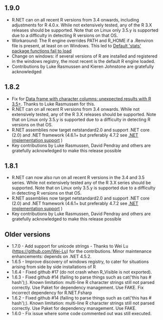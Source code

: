 ## 1.9.0

* R.NET can on all recent R versions from 3.4 onwards, including adjustments for R 4.0.x. While not extensively tested, any of the R 3.X releases should be supported. Note that on Linux only 3.5.y is supported due to a difficulty in detecting R versions on that OS.
* Workaround: The R engine overrides PATH and R_HOME if a .Renviron file is present, at least on on Windows. This led to [Default 'stats' package functions fail to load](https://github.com/rdotnet/rdotnet/issues/127)
* Change on windows: if several versions of R are installed and registered in the windows registry, the most recent is the default R engine loaded.
* Contributions by Luke Rasmussen and Kieren Johnstone are gratefully acknowledged

## 1.8.2

* Fix for [Data frame with character columns: unexpected results with R 3.5+](https://github.com/jmp75/rdotnet/issues/97). Thanks to Luke Rasmussen for this.
* R.NET can on all recent R versions from 3.4 onwards. While not extensively tested, any of the R 3.X releases should be supported. Note that on Linux only 3.5.y is supported due to a difficulty in detecting R versions on that OS.
* R.NET assemblies now target netstandard2.0 and support .NET core (2.0) and .NET framework (4.6.1+ but preferably 4.7.2 see [.NET implementation support](https://docs.microsoft.com/en-us/dotnet/standard/net-standard#net-implementation-support) )
* Key contributions by Luke Rasmussen, David Pendray and others are gratefully acknowledged to make this release possible

## 1.8.1

* R.NET can now also run on all recent R versions in the 3.4 and 3.5 series. While not extensively tested any of the R 3.X series should be supported. Note that on Linux only 3.5.y is supported due to a difficulty in detecting R versions on that OS.
* R.NET assemblies now target netstandard2.0 and support .NET core (2.0) and .NET framework (4.6.1+ but preferably 4.7.2 see [.NET implementation support](https://docs.microsoft.com/en-us/dotnet/standard/net-standard#net-implementation-support) )
* Key contributions by Luke Rasmussen, David Pendray and others are gratefully acknowledged to make this release possible

## Older versions

* 1.7.0 - Add support for unicode strings - Thanks to Wei Lu (https://github.com/Wei-Lu) for the contributions. Minor maintenance enhancements: depends on .NET 4.5.2.
* 1.6.5 - Improve discovery of windows registry, to cater for situations arising from side by side installations of R
* 1.6.4 - Fixed github #17 (do not crash when R_Visible is not exported).
* 1.6.3 - Fixed github #14 (failing to parse things such as cat('this has # hash');). Known limitation: multi-line R character strings still not parsed correctly. Use Paket for dependency management. Use FAKE. Fix incorrect dependency for R.NET.Fsharp
* 1.6.2 - Fixed github #14 (failing to parse things such as cat('this has # hash');). Known limitation: multi-line R character strings still not parsed correctly. Use Paket for dependency management. Use FAKE.
* 1.6.0 - Fix issue where some code commented out was still executed.




